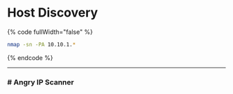 # Host Discovery

{% code fullWidth="false" %}
```bash
nmap -sn -PA 10.10.1.*
```
{% endcode %}

***

### # Angry IP Scanner
